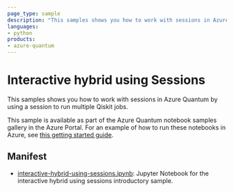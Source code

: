 ```yaml
---
page_type: sample
description: "This samples shows you how to work with sessions in Azure Quantum"
languages:
- python
products:
- azure-quantum
---
```


# Interactive hybrid using Sessions

This samples shows you how to work with sessions in Azure Quantum by using a session to run multiple Qiskit jobs.

This sample is available as part of the Azure Quantum notebook samples gallery in the Azure Portal. For an example of how to run these notebooks in Azure, see [this getting started guide](https://docs.microsoft.com/azure/quantum/get-started-jupyter-notebook?tabs=tabid-ionq).

## Manifest

- [interactive-hybrid-using-sessions.ipynb](./interactive-hybrid-using-sessions.ipynb): Jupyter Notebook for the interactive hybrid using sessions introductory sample.
